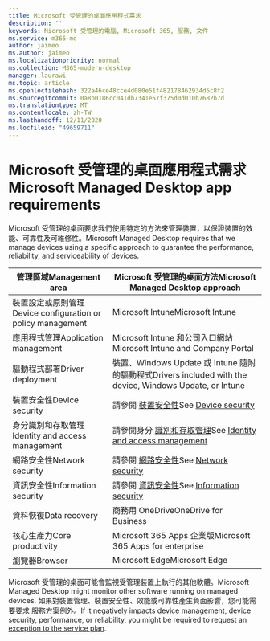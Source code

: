 ```yaml
---
title: Microsoft 受管理的桌面應用程式需求
description: ''
keywords: Microsoft 受管理的電腦, Microsoft 365, 服務, 文件
ms.service: m365-md
author: jaimeo
ms.author: jaimeo
ms.localizationpriority: normal
ms.collection: M365-modern-desktop
manager: laurawi
ms.topic: article
ms.openlocfilehash: 322a46ce48cce4d080e51f482178462934d5c8f2
ms.sourcegitcommit: 0a8b0186cc041db7341e57f375d0d010b7682b7d
ms.translationtype: MT
ms.contentlocale: zh-TW
ms.lasthandoff: 12/11/2020
ms.locfileid: "49659711"
---
```

# <a name="microsoft-managed-desktop-app-requirements"></a><span data-ttu-id="bd5f3-103">Microsoft 受管理的桌面應用程式需求</span><span class="sxs-lookup"><span data-stu-id="bd5f3-103">Microsoft Managed Desktop app requirements</span></span>

<!--This topic is the target for aka.ms/app-req. This is aka link is used from EA agreement for MMD. do not delete.-->

<!--Application addendum -->
 
<span data-ttu-id="bd5f3-104">Microsoft 受管理的桌面要求我們使用特定的方法來管理裝置，以保證裝置的效能、可靠性及可維修性。</span><span class="sxs-lookup"><span data-stu-id="bd5f3-104">Microsoft Managed Desktop requires that we manage devices using a specific approach to guarantee the performance, reliability, and serviceability of devices.</span></span>


|<span data-ttu-id="bd5f3-105">管理區域</span><span class="sxs-lookup"><span data-stu-id="bd5f3-105">Management area</span></span>  |<span data-ttu-id="bd5f3-106">Microsoft 受管理的桌面方法</span><span class="sxs-lookup"><span data-stu-id="bd5f3-106">Microsoft Managed Desktop approach</span></span>  |
|---------|---------|
|<span data-ttu-id="bd5f3-107">裝置設定或原則管理</span><span class="sxs-lookup"><span data-stu-id="bd5f3-107">Device configuration or policy management</span></span>     |  <span data-ttu-id="bd5f3-108">Microsoft Intune</span><span class="sxs-lookup"><span data-stu-id="bd5f3-108">Microsoft Intune</span></span>       |
|<span data-ttu-id="bd5f3-109">應用程式管理</span><span class="sxs-lookup"><span data-stu-id="bd5f3-109">Application management</span></span>     | <span data-ttu-id="bd5f3-110">Microsoft Intune 和公司入口網站</span><span class="sxs-lookup"><span data-stu-id="bd5f3-110">Microsoft Intune and Company Portal</span></span>        |
|<span data-ttu-id="bd5f3-111">驅動程式部署</span><span class="sxs-lookup"><span data-stu-id="bd5f3-111">Driver deployment</span></span>     |  <span data-ttu-id="bd5f3-112">裝置、Windows Update 或 Intune 隨附的驅動程式</span><span class="sxs-lookup"><span data-stu-id="bd5f3-112">Drivers included with the device, Windows Update, or Intune</span></span>       |
|<span data-ttu-id="bd5f3-113">裝置安全性</span><span class="sxs-lookup"><span data-stu-id="bd5f3-113">Device security</span></span>     | <span data-ttu-id="bd5f3-114">請參閱 [裝置安全性](security.md#device-security)</span><span class="sxs-lookup"><span data-stu-id="bd5f3-114">See [Device security](security.md#device-security)</span></span>      |
|<span data-ttu-id="bd5f3-115">身分識別和存取管理</span><span class="sxs-lookup"><span data-stu-id="bd5f3-115">Identity and access management</span></span>     | <span data-ttu-id="bd5f3-116">請參閱身分 [識別和存取管理](security.md#identity-and-access-management)</span><span class="sxs-lookup"><span data-stu-id="bd5f3-116">See [Identity and access management](security.md#identity-and-access-management)</span></span>        |
|<span data-ttu-id="bd5f3-117">網路安全性</span><span class="sxs-lookup"><span data-stu-id="bd5f3-117">Network security</span></span>     | <span data-ttu-id="bd5f3-118">請參閱 [網路安全性](security.md#network-security)</span><span class="sxs-lookup"><span data-stu-id="bd5f3-118">See [Network security](security.md#network-security)</span></span>        |
|<span data-ttu-id="bd5f3-119">資訊安全性</span><span class="sxs-lookup"><span data-stu-id="bd5f3-119">Information security</span></span>     |  <span data-ttu-id="bd5f3-120">請參閱 [資訊安全性](security.md#information-security)</span><span class="sxs-lookup"><span data-stu-id="bd5f3-120">See [Information security](security.md#information-security)</span></span>       |
|<span data-ttu-id="bd5f3-121">資料恢復</span><span class="sxs-lookup"><span data-stu-id="bd5f3-121">Data recovery</span></span>     | <span data-ttu-id="bd5f3-122">商務用 OneDrive</span><span class="sxs-lookup"><span data-stu-id="bd5f3-122">OneDrive for Business</span></span>        |
|<span data-ttu-id="bd5f3-123">核心生產力</span><span class="sxs-lookup"><span data-stu-id="bd5f3-123">Core productivity</span></span>     | <span data-ttu-id="bd5f3-124">Microsoft 365 Apps 企業版</span><span class="sxs-lookup"><span data-stu-id="bd5f3-124">Microsoft 365 Apps for enterprise</span></span>    |
|<span data-ttu-id="bd5f3-125">瀏覽器</span><span class="sxs-lookup"><span data-stu-id="bd5f3-125">Browser</span></span>     | <span data-ttu-id="bd5f3-126">Microsoft Edge</span><span class="sxs-lookup"><span data-stu-id="bd5f3-126">Microsoft Edge</span></span>        |




<span data-ttu-id="bd5f3-127">Microsoft 受管理的桌面可能會監視受管理裝置上執行的其他軟體。</span><span class="sxs-lookup"><span data-stu-id="bd5f3-127">Microsoft Managed Desktop might monitor other software running on managed devices.</span></span> <span data-ttu-id="bd5f3-128">如果對裝置管理、裝置安全性、效能或可靠性產生負面影響，您可能需要要求 [服務方案例外](customizing.md)。</span><span class="sxs-lookup"><span data-stu-id="bd5f3-128">If it negatively impacts device management, device security, performance, or reliability, you might be required to request an [exception to the service plan](customizing.md).</span></span>
